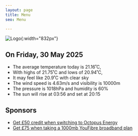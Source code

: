 ```yaml
---
layout: page
title: Menu
seo: Menu

---
```


![Logo](/images/logo.jpg){:width="832px"}

<!-- weather_marker starts -->
## On Friday, 30 May 2025

- The average temperature today is 21.16˚C,
- With highs of 21.75˚C and lows of 20.94˚C,
- It may feel like 20.9˚C with clear sky
- The wind speed is 4.63m/s and visibility is 10000m
- The pressure is 1018hPa and humidity is 60%
- The sun will rise at 03:56 and set at 20:15

<!-- weather_marker ends -->

## Sponsors

- [Get £50 credit when switching to Octopus Energy](https://bit.ly/3oD1nnS)
- [Get £75 when taking a 1000mb YouFibre broadband plan](https://aklam.io/91zWhU?)
